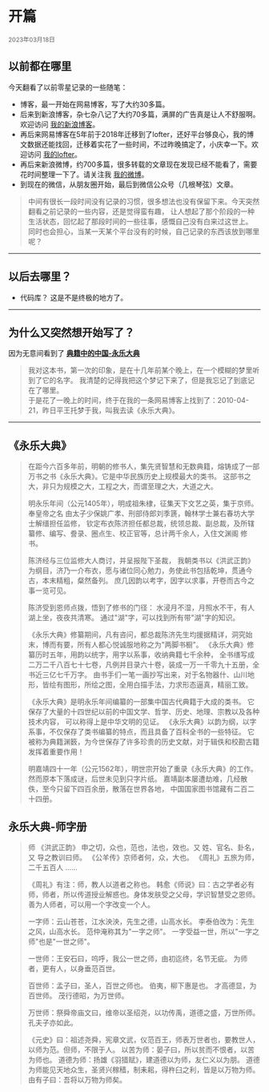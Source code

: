 <style>
    .date {
        font-size: 12px; color: #606060;
    }
</style>

# 开篇
<div class="date">2023年03月18日</div>


## 以前都在哪里

今天翻看了以前零星记录的一些随笔：
- 博客，最一开始在网易博客，写了大约30多篇。
- 后来到新浪博客，杂七杂八记了大约70多篇，满屏的广告真是让人不舒服啊。欢迎访问 [我的新浪博客](http://blog.sina.com.cn/u/1629879901)。
- 再后来网易博客在5年前于2018年迁移到了lofter，还好平台够良心，我的博文数据还能找回，迁移着实花了一些时间，不过昨晚搞定了，小庆幸一下。欢迎访问 [我的lofter](https://renjj.lofter.com/)。
- 再后来新浪微博，约700多篇，很多转载的文章现在发现已经不能看了，需要花时间整理一下了。请关注我 [我的微博](https://weibo.com/u/1629879901)。
- 到现在的微信，从朋友圈开始，最后到微信公众号（几根琴弦）文章。


>   中间有很长一段时间没有记录的习惯，很多想法也没有保留下来。今天突然翻看之前记录的一些内容，还是觉得蛮有趣，
    让人想起了那个阶段的一种生活状态，回忆起了那段时间的一些往事，感慨自己没有白来过这世上。
    同时也会担心，当某一天某个平台没有的时候，自己记录的东西该放到哪里呢？

***

## 以后去哪里？
- 代码库？
这是不是终极的地方了。  

***  




## 为什么又突然想开始写了？

因为无意间看到了 **[典籍中的中国-永乐大典](https://v.youku.com/v_show/id_XNTkxNTU4ODQ0MA==.html?showid=bbaf731e4717460da32e)**

>   我对这本书，第一次的印象，是在十几年前某个晚上，在一个模糊的梦里听到了它的名字。
    我清楚的记得我把这个梦记下来了，但是我忘记了到底记在了哪里。  
    于是花了一晚上的时间，终于在我的一条网易博客上找到了：2010-04-21，昨日平王托梦于我，叫我去读《永乐大典》。
    
***

## 《永乐大典》
>   在距今六百多年前，明朝的修书人，集先贤智慧和无数典籍，熔铸成了一部万书之书《永乐大典》。它是中华民族历史上规模最大的类书。
>   这部书之大，非只为规模之大，工程之大，而谓至理之大，大道之大。   
>   
>   明永乐年间（公元1405年），明成祖朱棣，征集天下文艺之英，集于京师。
>   奉皇帝之名 由太子少保姚广孝、刑部侍郎刘季篪，翰林学士兼右春坊大学士解缙担任监修，
    钦定布衣陈济担任都总裁，统领总裁、副总裁，及所辖纂修、编写、誊录、圈点生、校正官等，总计两千余人，入住文渊阁 修书。
>
>   陈济经与三位监修大人商讨，并呈报陛下圣裁，
    我朝类书以《洪武正韵》为纲目，济乃一介布衣，愿与诸位同心勉力，务使此书包括乾坤，贯通今古，本末精粗，粲然备列。
    庶几因韵以考字，因字以求事，开卷而古今之事一览可见。
>   
>   陈济受到恩师点拨，悟到了修书的门径：
    水浸月不湿，月照水不干，有人湖上坐，夜夜共清寒。
    通过"湖"字，可以找到所有带"湖"字的知识。
>
>   《永乐大典》修纂期间，凡有咨问，都总裁陈济先生均援据精详，洞究始末，博而有要，所有人都心悦诚服地称之为"两脚书橱"。
>   《永乐大典》修纂历时五年，用韵以统字，用字以系事，收纳典籍七千余种，
    全书缮写成二万二千八百七十七卷，凡例并目录六十卷，装成一万一千零九十五册，全书近三亿七千万字。
    由书手们一笔一画抄写出来，对于名物器什、山川地形，皆绘有图形，所绘之图，全用白描手法，力求形态逼真，精丽工致。
>
>   《永乐大典》是明永乐年间编纂的一部集中国古代典籍于大成的类书。 
    它保存了大量的十四世纪以前的中国文学、哲学、历史、地理、宗教以及各种技术内容，
    可以称得上是中华文明的见证。
    《永乐大典》以韵为纲，以字系事，不仅保存了类书编纂的特点，而且具备了百科全书的一些特征。
    它被称为典籍渊䉤，为今世保存了许多珍贵的历史文献，对于辑佚和校勘古籍发挥着重要作用！
>    
>   明嘉靖四十一年（公元1562年），明世宗开始了重录《永乐大典》的工作。
    然而原本下落成谜，后世未见到只字片纸。
    嘉靖副本屡遭劫难，几经散佚，至今只留下四百余册，散落在世界各地，
    中国国家图书馆藏有二百二十四册。

    



## 永乐大典-师字册
>   师 《洪武正韵》
    申之切，众也，范也，法也，效也。又 姓、官名、卦名，又 导之教训曰师。
    《公羊传》京师者何，众，大也。
    《周礼》五旅为师，二千五百人 ......
>
>   《周礼》有注：师，教人以道者之称也。
    韩愈《师说》曰：古之学者必有师，师者，所以传道授业解惑也。身体发肤受之父母，学识智慧受之恩师。
    善为人师者，可以用一个字改变一个人。
>
>   一字师：云山苍苍，江水泱泱，先生之德，山高水长。
    李泰伯改为：先生之风，山高水长。
    范仲淹称其为"一字之师"。
    一字受益一世，所以"一字之师"也是"一世之师"。
>
>   一世师：王安石曰，呜呼，我公一世之师，由初迄终，名节无疵。
    为师者，更有人，以身垂范百世。
>
>   百世师：孟子曰，圣人，百世之师也。
    伯夷，柳下惠是也。
    才高德显，为百世师。
    茂行德昭，为万世师。
>
>   万世师：祭舜帝庙文曰，维帝以圣绍尧，以功传禹，道德之盛，万世所师。
    孔夫子亦如此。
>
>   《元史》曰：祖述尧舜，宪章文武，仪范百王，师表万世者也，要教世人，以师为范。但师，不限于人。
    以苦为师：晏子曰，所以贫而不恨者，以苦为师也。
    道德为师：扬雄《羽猎赋》，建道德以为师，友仁义以为朋。
    道德为师能见天地众生，圣贤兴稼穑，制耒耜，得杵臼之利，皆是以万物为师。
    由有子曰：吾将以万物为师矣。

